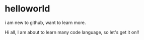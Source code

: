 # helloworld
i am new to github, want to learn more.

Hi all,
I am about to learn many code language, so let's get it on!!
